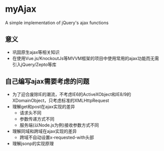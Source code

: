 # myAjax
A simple implementation of jQuery's ajax functions

## 意义
- 巩固原生ajax等相关知识
- 在使用Vue.js/KnockoutJs等MVVM框架的项目中使用常用的ajax功能而无需引入jQuery/Zepto等库

## 自己编写ajax需要考虑的问题
- 为了迎合废除IE的潮流，不考虑IE6的ActiveXObject和IE8/9的XDomainObject，只考虑标准的XMLHttpRequest
- 理解get和post在ajax实现的差异
    - 请求头不同
    - 参数传递方式不同
    - 服务端(以Node.js为例)接收参数方式不同
- 理解同域和跨域在ajax实现的差异
    - 跨域不自动设置x-requested-with头部
- 理解jsonp的实现原理

